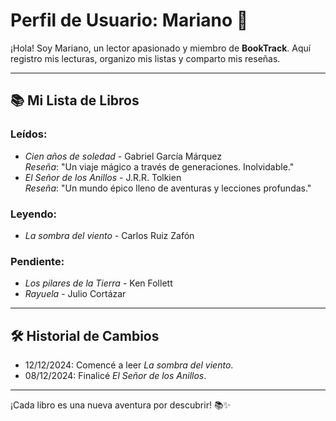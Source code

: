 # Perfil de Usuario: Mariano 📖

¡Hola! Soy Mariano, un lector apasionado y miembro de **BookTrack**. Aquí registro mis lecturas, organizo mis listas y comparto mis reseñas.

---

## 📚 **Mi Lista de Libros**
### **Leídos**:
- *Cien años de soledad* - Gabriel García Márquez  
  _Reseña_: "Un viaje mágico a través de generaciones. Inolvidable."
- *El Señor de los Anillos* - J.R.R. Tolkien  
  _Reseña_: "Un mundo épico lleno de aventuras y lecciones profundas."

### **Leyendo**:
- *La sombra del viento* - Carlos Ruiz Zafón  

### **Pendiente**:
- *Los pilares de la Tierra* - Ken Follett  
- *Rayuela* - Julio Cortázar  

---

## 🛠️ **Historial de Cambios**
- 12/12/2024: Comencé a leer *La sombra del viento*.  
- 08/12/2024: Finalicé *El Señor de los Anillos*.  

---

¡Cada libro es una nueva aventura por descubrir! 📚✨
